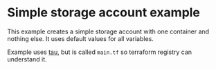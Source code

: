 # Simple storage account example

This example creates a simple storage account with one container and nothing else. It uses default values for all variables.

Example uses [tau](https://github.com/avinor/tau), but is called `main.tf` so terraform registry can understand it.
